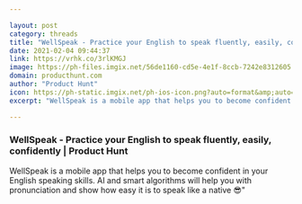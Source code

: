 ```yaml
---

layout: post
category: threads
title: "WellSpeak - Practice your English to speak fluently, easily, confidently"
date: 2021-02-04 09:44:37
link: https://vrhk.co/3rlKMGJ
image: https://ph-files.imgix.net/56de1160-cd5e-4e1f-8ccb-7242e8312605.png?auto=format&fit=crop&frame=1&h=512&w=1024
domain: producthunt.com
author: "Product Hunt"
icon: https://ph-static.imgix.net/ph-ios-icon.png?auto=format&amp;auto=compress
excerpt: "WellSpeak is a mobile app that helps you to become confident in your English speaking skills. AI and smart algorithms will help you with pronunciation and show how easy it is to speak like a native :sunglasses:\""

---
```


### WellSpeak - Practice your English to speak fluently, easily, confidently | Product Hunt

WellSpeak is a mobile app that helps you to become confident in your English speaking skills. AI and smart algorithms will help you with pronunciation and show how easy it is to speak like a native :sunglasses:"